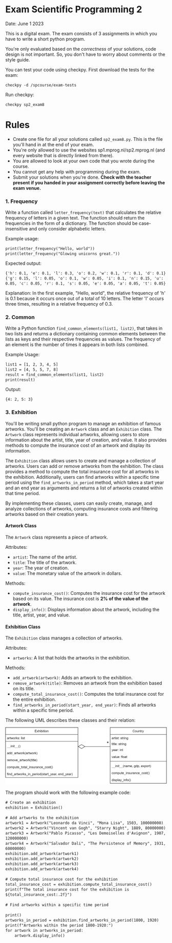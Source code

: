 





# Exam Scientific Programming 2

Date: June 1 2023

This is a digital exam. The exam consists of 3 assignments in which you have to write a short python program.

You're only evaluated based on the _correctness_ of your solutions, code design is not important. So, you don't have to worry about comments or the style guide.

You can test your code using checkpy. First download the tests for the exam:

    checkpy -d /spcourse/exam-tests

Run checkpy:

    checkpy sp2_exam8

# Rules

- Create one file for all your solutions called `sp2_exam8.py`. This is the file you'll hand in at the end of your exam.
- You're only allowed to use the websites sp1.mprog.nl/sp2.mprog.nl (and every website that is directly linked from there).
- You are allowed to look at your own code that you wrote during the course.
- You cannot get any help with programming during the exam.
- Submit your solutions when you're done. **Check with the teacher present if you handed in your assignment correctly before leaving the exam venue.**

### 1. Frequency

Write a function called `letter_frequency(text)` that calculates the relative frequency of letters in a given text. The function should return the frequencies in the form of a dictionary. The function should be case-insensitive and only consider alphabetic letters.

Example usage:

    print(letter_frequency("Hello, world"))
    print(letter_frequency("Glowing unicorns great."))


Expected output:

    {'h': 0.1, 'e': 0.1, 'l': 0.3, 'o': 0.2, 'w': 0.1, 'r': 0.1, 'd': 0.1}
    {'g': 0.15, 'l': 0.05, 'o': 0.1, 'w': 0.05, 'i': 0.1, 'n': 0.15, 'u': 0.05, 'c': 0.05, 'r': 0.1, 's': 0.05, 'e': 0.05, 'a': 0.05, 't': 0.05}

Explanation: In the first example, "Hello, world", the relative frequency of 'h' is 0.1 because it occurs once out of a total of 10 letters. The letter 'l' occurs three times, resulting in a relative frequency of 0.3.

### 2. Common

Write a Python function `find_common_elements(list1, list2)`, that takes in two lists and returns a dictionary containing common elements between the lists as keys and their respective frequencies as values. The frequency of an element is the number of times it appears in both lists combined.

Example Usage:


    list1 = [1, 2, 3, 4, 5]
    list2 = [4, 5, 5, 7, 8]
    result = find_common_elements(list1, list2)
    print(result)

Output:

    {4: 2, 5: 3}

### 3. Exhibition

You'll be writing small python program to manage an exhibition of famous artworks. You'll be creating an `Artwork` class and an `Exhibition` class. The `Artwork` class represents individual artworks, allowing users to store information about the artist, title, year of creation, and value. It also provides methods to compute the insurance cost of an artwork and display its information.

The `Exhibition` class allows users to create and manage a collection of artworks. Users can add or remove artworks from the exhibition. The class provides a method to compute the total insurance cost for all artworks in the exhibition. Additionally, users can find artworks within a specific time period using the `find_artworks_in_period` method, which takes a start year and an end year as arguments and returns a list of artworks created within that time period.

By implementing these classes, users can easily create, manage, and analyze collections of artworks, computing insurance costs and filtering artworks based on their creation years.

#### Artwork Class

The `Artwork` class represents a piece of artwork.

Attributes:

- `artist`: The name of the artist.
- `title`: The title of the artwork.
- `year`: The year of creation.
- `value`: The monetary value of the artwork in dollars.

Methods:

- `compute_insurance_cost()`: Computes the insurance cost for the artwork based on its value. The insurance cost is **2% of the value of the artwork**.
- `display_info()`: Displays information about the artwork, including the title, artist, year, and value.

#### Exhibition Class

The `Exhibition` class manages a collection of artworks.

Attributes:

- `artworks`: A list that holds the artworks in the exhibition.

Methods:

- `add_artwork(artwork)`: Adds an artwork to the exhibition.
- `remove_artwork(title)`: Removes an artwork from the exhibition based on its title.
- `compute_total_insurance_cost()`: Computes the total insurance cost for the entire exhibition.
- `find_artworks_in_period(start_year, end_year)`: Finds all artworks within a specific time period.


The following UML describes these classes and their relation:

![](umls/artwork.png)

The program should work with the following example code:

    # Create an exhibition
    exhibition = Exhibition()

    # Add artworks to the exhibition
    artwork1 = Artwork("Leonardo da Vinci", "Mona Lisa", 1503, 100000000)
    artwork2 = Artwork("Vincent van Gogh", "Starry Night", 1889, 80000000)
    artwork3 = Artwork("Pablo Picasso", "Les Demoiselles d'Avignon", 1907, 120000000)
    artwork4 = Artwork("Salvador Dali", "The Persistence of Memory", 1931, 60000000)
    exhibition.add_artwork(artwork1)
    exhibition.add_artwork(artwork2)
    exhibition.add_artwork(artwork3)
    exhibition.add_artwork(artwork4)

    # Compute total insurance cost for the exhibition
    total_insurance_cost = exhibition.compute_total_insurance_cost()
    print(f"The total insurance cost for the exhibition is ${total_insurance_cost:.2f}")

    # Find artworks within a specific time period

    print()
    artworks_in_period = exhibition.find_artworks_in_period(1800, 1920)
    print(f"Artworks within the period 1800-1920:")
    for artwork in artworks_in_period:
        artwork.display_info()



